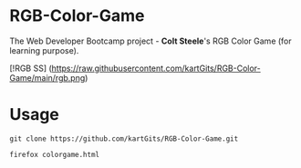 # RGB-Color-Game
The Web Developer Bootcamp project - **Colt Steele**'s RGB Color Game (for learning purpose).

[!RGB SS] (https://raw.githubusercontent.com/kartGits/RGB-Color-Game/main/rgb.png)

# Usage
<pre>
<code>git clone https://github.com/kartGits/RGB-Color-Game.git

firefox colorgame.html
  </code>
</pre>
